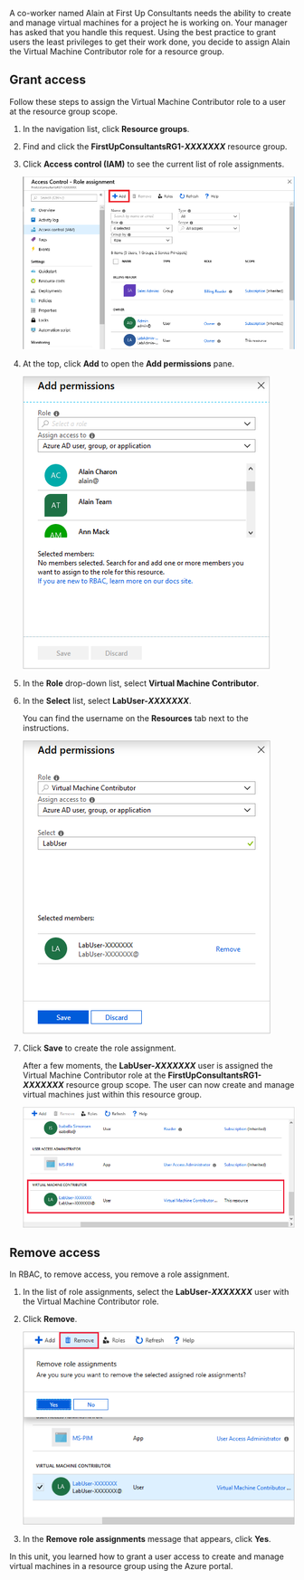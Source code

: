 A co-worker named Alain at First Up Consultants needs the ability to create and manage virtual machines for a project he is working on. Your manager has asked that you handle this request. Using the best practice to grant users the least privileges to get their work done, you decide to assign Alain the Virtual Machine Contributor role for a resource group.

## Grant access

Follow these steps to assign the Virtual Machine Contributor role to a user at the resource group scope.

1. In the navigation list, click **Resource groups**.

1. Find and click the **FirstUpConsultantsRG1-_XXXXXXX_** resource group.

1. Click **Access control (IAM)** to see the current list of role assignments.

   ![Screenshot showing the Access control - Role assignment blade for the selected resource group with the Add button highlighted](../media/5-resource-group-role-assignment.png)

1. At the top, click **Add** to open the **Add permissions** pane.

   ![Screenshot of the Add permissions pane](../media/5-add-permissions.png)

1. In the **Role** drop-down list, select **Virtual Machine Contributor**.

1. In the **Select** list, select **LabUser-_XXXXXXX_**.

    You can find the username on the **Resources** tab next to the instructions.

   ![Screenshot of the Add permissions pane with all the fields completed](../media/5-add-permissions-save.png)

1. Click **Save** to create the role assignment.

   After a few moments, the **LabUser-_XXXXXXX_** user is assigned the Virtual Machine Contributor role at the **FirstUpConsultantsRG1-_XXXXXXX_** resource group scope. The user can now create and manage virtual machines just within this resource group.

   ![Screenshot showing the Virtual Machine Contributor role assigned to a user ](../media/5-vm-contributor-assignment.png)

## Remove access

In RBAC, to remove access, you remove a role assignment.

1. In the list of role assignments, select the **LabUser-_XXXXXXX_** user with the Virtual Machine Contributor role.

1. Click **Remove**.

   ![Screenshot showing the Remove role assignment message](../media/5-remove-role-assignment.png)

1. In the **Remove role assignments** message that appears, click **Yes**.

In this unit, you learned how to grant a user access to create and manage virtual machines in a resource group using the Azure portal.